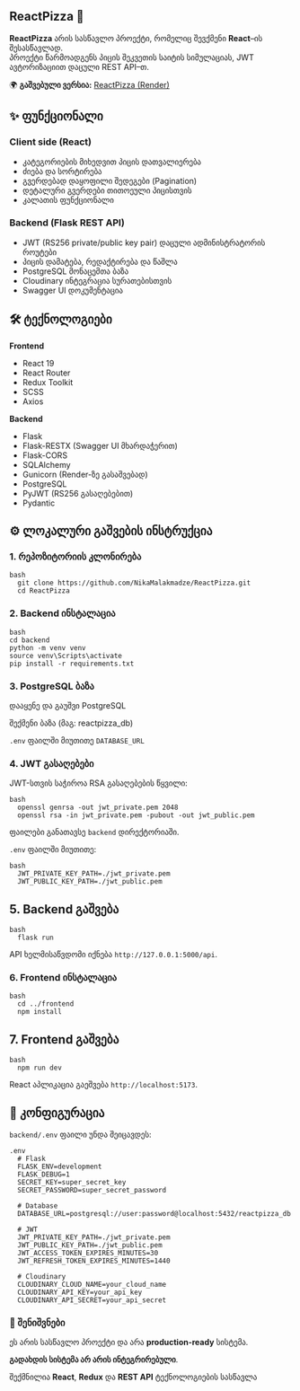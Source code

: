 ## ReactPizza 🍕

**ReactPizza** არის სასწავლო პროექტი, რომელიც შევქმენი **React**–ის შესასწავლად.  
პროექტი წარმოადგენს პიცის შეკვეთის საიტის სიმულაციას, JWT ავტორიზაციით დაცული REST API–თ.

🌍 **გაშვებული ვერსია:** [ReactPizza (Render)](https://reactpizza-je52.onrender.com/)

## ✨ ფუნქციონალი

### Client side (React)

- კატეგორიების მიხედვით პიცის დათვალიერება
- ძიება და სორტირება
- გვერდებად დაყოფილი შედეგები (Pagination)
- დეტალური გვერდები თითოეული პიცისთვის
- კალათის ფუნქციონალი

### Backend (Flask REST API)

- JWT (RS256 private/public key pair) დაცული ადმინისტრატორის როუტები
- პიცის დამატება, რედაქტირება და წაშლა
- PostgreSQL მონაცემთა ბაზა
- Cloudinary ინტეგრაცია სურათებისთვის
- Swagger UI დოკუმენტაცია

## 🛠 ტექნოლოგიები

**Frontend**

- React 19
- React Router
- Redux Toolkit
- SCSS
- Axios

**Backend**

- Flask
- Flask-RESTX (Swagger UI მხარდაჭერით)
- Flask-CORS
- SQLAlchemy
- Gunicorn (Render-ზე გასაშვებად)
- PostgreSQL
- PyJWT (RS256 გასაღებებით)
- Pydantic

## ⚙️ ლოკალური გაშვების ინსტრუქცია

### 1. რეპოზიტორიის კლონირება

```
bash
  git clone https://github.com/NikaMalakmadze/ReactPizza.git
  cd ReactPizza
```

### 2. Backend ინსტალაცია

```
bash
cd backend
python -m venv venv
source venv\Scripts\activate
pip install -r requirements.txt
```

### 3. PostgreSQL ბაზა

დააყენე და გაუშვი PostgreSQL

შექმენი ბაზა (მაგ: reactpizza_db)

`.env` ფაილში მიუთითე `DATABASE_URL`

### 4. JWT გასაღებები

JWT-სთვის საჭიროა RSA გასაღებების წყვილი:

```
bash
  openssl genrsa -out jwt_private.pem 2048
  openssl rsa -in jwt_private.pem -pubout -out jwt_public.pem
```

ფაილები განათავსე `backend` დირექტორიაში.

`.env` ფაილში მიუთითე:

```
bash
  JWT_PRIVATE_KEY_PATH=./jwt_private.pem
  JWT_PUBLIC_KEY_PATH=./jwt_public.pem
```

## 5. Backend გაშვება

```
bash
  flask run
```

API ხელმისაწვდომი იქნება `http://127.0.0.1:5000/api`.

### 6. Frontend ინსტალაცია

```
bash
  cd ../frontend
  npm install
```

## 7. Frontend გაშვება

```
bash
  npm run dev
```

React აპლიკაცია გაეშვება `http://localhost:5173`.

## 🔑 კონფიგურაცია

`backend/.env` ფაილი უნდა შეიცავდეს:

```
.env
  # Flask
  FLASK_ENV=development
  FLASK_DEBUG=1
  SECRET_KEY=super_secret_key
  SECRET_PASSWORD=super_secret_password

  # Database
  DATABASE_URL=postgresql://user:password@localhost:5432/reactpizza_db

  # JWT
  JWT_PRIVATE_KEY_PATH=./jwt_private.pem
  JWT_PUBLIC_KEY_PATH=./jwt_public.pem
  JWT_ACCESS_TOKEN_EXPIRES_MINUTES=30
  JWT_REFRESH_TOKEN_EXPIRES_MINUTES=1440

  # Cloudinary
  CLOUDINARY_CLOUD_NAME=your_cloud_name
  CLOUDINARY_API_KEY=your_api_key
  CLOUDINARY_API_SECRET=your_api_secret
```

### 📌 შენიშვნები

ეს არის სასწავლო პროექტი და არა **production-ready** სისტემა.

**გადახდის სისტემა არ არის ინტეგრირებული**.

შექმნილია **React**, **Redux** და **REST API** ტექნოლოგიების სასწავლა
